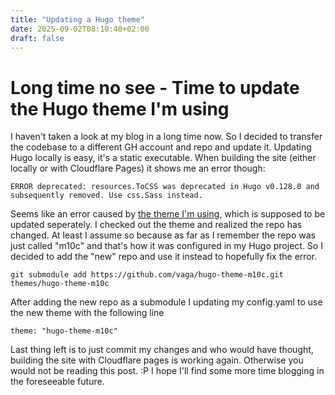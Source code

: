```yaml
---
title: "Updating a Hugo theme"
date: 2025-09-02T08:10:40+02:00
draft: false
---
```


# Long time no see - Time to update the Hugo theme I'm using

I haven't taken a look at my blog in a long time now. So I decided to transfer the codebase
to a different GH account and repo and update it. Updating Hugo locally is easy, it's a static executable.
When building the site (either locally or with Cloudflare Pages) it shows me an error though:

```
ERROR deprecated: resources.ToCSS was deprecated in Hugo v0.128.0 and subsequently removed. Use css.Sass instead.
```

Seems like an error caused by [the theme I'm using](https://github.com/vaga/hugo-theme-m10c),
which is supposed to be updated seperately. I checked out the theme and realized the repo has changed.
At least I assume so because as far as I remember the repo was just called "m10c" and that's how it was configured in
my Hugo project. So I decided to add the "new" repo and use it instead to hopefully fix the error.

```
git submodule add https://github.com/vaga/hugo-theme-m10c.git themes/hugo-theme-m10c
```

After adding the new repo as a submodule I updating my config.yaml to use the new theme with the following line

```
theme: "hugo-theme-m10c"
```

Last thing left is to just commit my changes and who would have thought, building the site with Cloudflare pages
is working again. Otherwise you would not be reading this post. :P I hope I'll find some more time blogging
in the foreseeable future.
